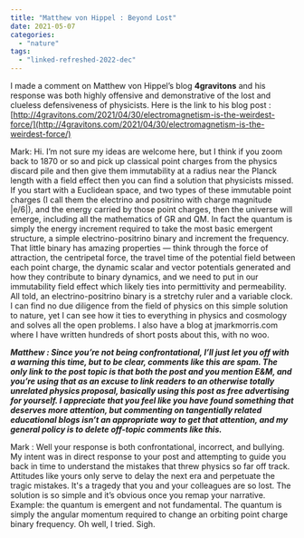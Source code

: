 ```yaml
---
title: "Matthew von Hippel : Beyond Lost"
date: 2021-05-07
categories: 
  - "nature"
tags: 
  - "linked-refreshed-2022-dec"
---
```


I made a comment on Matthew von Hippel’s blog **4gravitons** and his response was both highly offensive and demonstrative of the lost and clueless defensiveness of physicists. Here is the link to his blog post : [http://4gravitons.com/2021/04/30/electromagnetism-is-the-weirdest-force/](http://4gravitons.com/2021/04/30/electromagnetism-is-the-weirdest-force/)

Mark: Hi. I’m not sure my ideas are welcome here, but I think if you zoom back to 1870 or so and pick up classical point charges from the physics discard pile and then give them immutability at a radius near the Planck length with a field effect then you can find a solution that physicists missed. If you start with a Euclidean space, and two types of these immutable point charges (I call them the electrino and positrino with charge magnitude |e/6|), and the energy carried by those point charges, then the universe will emerge, including all the mathematics of GR and QM. In fact the quantum is simply the energy increment required to take the most basic emergent structure, a simple electrino-positrino binary and increment the frequency. That little binary has amazing properties — think through the force of attraction, the centripetal force, the travel time of the potential field between each point charge, the dynamic scalar and vector potentials generated and how they contribute to binary dynamics, and we need to put in our immutability field effect which likely ties into permittivity and permeability. All told, an electrino-positrino binary is a stretchy ruler and a variable clock. I can find no due diligence from the field of physics on this simple solution to nature, yet I can see how it ties to everything in physics and cosmology and solves all the open problems. I also have a blog at jmarkmorris.com where I have written hundreds of short posts about this, with no woo.

**_Matthew : Since you’re not being confrontational, I’ll just let you off with a warning this time, but to be clear, comments like this are spam. The only link to the post topic is that both the post and you mention E&M, and you’re using that as an excuse to link readers to an otherwise totally unrelated physics proposal, basically using this post as free advertising for yourself. I appreciate that you feel like you have found something that deserves more attention, but commenting on tangentially related educational blogs isn’t an appropriate way to get that attention, and my general policy is to delete off-topic comments like this._**

Mark : Well your response is both confrontational, incorrect, and bullying. My intent was in direct response to your post and attempting to guide you back in time to understand the mistakes that threw physics so far off track. Attitudes like yours only serve to delay the next era and perpetuate the tragic mistakes. It's a tragedy that you and your colleagues are so lost. The solution is so simple and it’s obvious once you remap your narrative. Example: the quantum is emergent and not fundamental. The quantum is simply the angular momentum required to change an orbiting point charge binary frequency. Oh well, I tried. Sigh.
